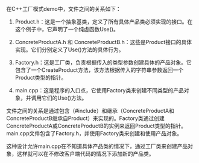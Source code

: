 
在C++工厂模式demo中，文件之间的关系如下：

1. Product.h：这是一个抽象基类，定义了所有具体产品类必须实现的接口。在这个例子中，它声明了一个纯虚函数Use()。

2. ConcreteProductA.h 和 ConcreteProductB.h：这些是Product接口的具体实现。它们分别定义了Use()方法的具体行为。

3. Factory.h：这是工厂类，负责根据传入的类型参数创建具体的产品对象。它包含了一个CreateProduct方法，该方法根据传入的字符串参数返回一个Product类型的指针。

4. main.cpp：这是程序的入口点，它使用Factory类来创建不同类型的产品对象，并调用它们的Use()方法。

文件之间的关系是通过包含（#include）和继承（ConcreteProductA和ConcreteProductB继承自Product）来实现的。Factory类通过创建ConcreteProductA或ConcreteProductB的实例来返回Product类型的指针。main.cpp文件包含了Factory.h，并使用Factory类来创建和使用产品对象。

这种设计允许main.cpp在不知道具体产品类的情况下，通过工厂类来创建产品对象，这样就可以在不修改客户端代码的情况下添加新的产品类。
